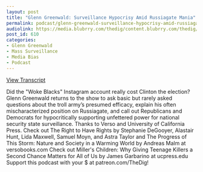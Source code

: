 ```yaml
---
layout: post
title: "Glenn Greenwald: Surveillance Hypocrisy Amid Russiagate Mania"
permalink: podcast/glenn-greenwald-surveillance-hypocrisy-amid-russiagate-mania
audiolink: https://media.blubrry.com/thedig/content.blubrry.com/thedig/The_Dig_-_EP_90_-_Greenwald.mp3
post_id: 610
categories: 
- Glenn Greenwald
- Mass Surveillance
- Media Bias
- Podcast
---
```


[View Transcript](https://www.jacobinmag.com/2018/04/russiagate-surveillance-politics-russian-trolls-greenwald)


Did the "Woke Blacks" Instagram account really cost Clinton the election? Glenn Greenwald returns to the show to ask basic but rarely asked questions about the troll army’s presumed efficacy, explain his often mischaracterized position on Russiagate, and call out Republicans and Democrats for hypocritically supporting unfettered power for national security state surveillance. Thanks to Verso and University of California Press. Check out The Right to Have Rights by Stephanie DeGooyer, Alastair Hunt, Lida Maxwell, Samuel Moyn, and Astra Taylor and The Progress of This Storm: Nature and Society in a Warming World by Andreas Malm at versobooks.com Check out Miller's Children: Why Giving Teenage Killers a Second Chance Matters for All of Us by James Garbarino at ucpress.edu Support this podcast with your $ at patreon.com/TheDig!

 
